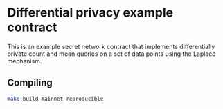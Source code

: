 # Differential privacy example contract

This is an example secret network contract that implements differentially private count and mean queries on a set of data points using the Laplace mechanism.

## Compiling

```sh
make build-mainnet-reproducible
```